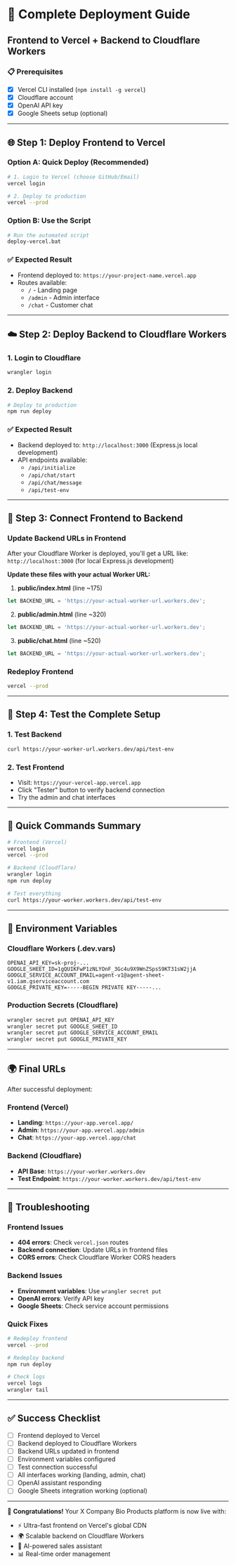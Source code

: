 # 🚀 Complete Deployment Guide

## Frontend to Vercel + Backend to Cloudflare Workers

### 📋 Prerequisites
- [x] Vercel CLI installed (`npm install -g vercel`)
- [x] Cloudflare account
- [x] OpenAI API key
- [x] Google Sheets setup (optional)

---

## 🌐 Step 1: Deploy Frontend to Vercel

### Option A: Quick Deploy (Recommended)
```bash
# 1. Login to Vercel (choose GitHub/Email)
vercel login

# 2. Deploy to production
vercel --prod
```

### Option B: Use the Script
```bash
# Run the automated script
deploy-vercel.bat
```

### ✅ Expected Result
- Frontend deployed to: `https://your-project-name.vercel.app`
- Routes available:
  - `/` - Landing page
  - `/admin` - Admin interface
  - `/chat` - Customer chat

---

## ☁️ Step 2: Deploy Backend to Cloudflare Workers

### 1. Login to Cloudflare
```bash
wrangler login
```

### 2. Deploy Backend
```bash
# Deploy to production
npm run deploy
```

### ✅ Expected Result
- Backend deployed to: `http://localhost:3000` (Express.js local development)
- API endpoints available:
  - `/api/initialize`
  - `/api/chat/start`
  - `/api/chat/message`
  - `/api/test-env`

---

## 🔗 Step 3: Connect Frontend to Backend

### Update Backend URLs in Frontend

After your Cloudflare Worker is deployed, you'll get a URL like:
`http://localhost:3000` (for local Express.js development)

**Update these files with your actual Worker URL:**

1. **public/index.html** (line ~175)
```javascript
let BACKEND_URL = 'https://your-actual-worker-url.workers.dev';
```

2. **public/admin.html** (line ~320)
```javascript
let BACKEND_URL = 'https://your-actual-worker-url.workers.dev';
```

3. **public/chat.html** (line ~520)
```javascript
let BACKEND_URL = 'https://your-actual-worker-url.workers.dev';
```

### Redeploy Frontend
```bash
vercel --prod
```

---

## 🧪 Step 4: Test the Complete Setup

### 1. Test Backend
```bash
curl https://your-worker-url.workers.dev/api/test-env
```

### 2. Test Frontend
- Visit: `https://your-vercel-app.vercel.app`
- Click "Tester" button to verify backend connection
- Try the admin and chat interfaces

---

## 🎯 Quick Commands Summary

```bash
# Frontend (Vercel)
vercel login
vercel --prod

# Backend (Cloudflare)
wrangler login
npm run deploy

# Test everything
curl https://your-worker.workers.dev/api/test-env
```

---

## 🔧 Environment Variables

### Cloudflare Workers (.dev.vars)
```env
OPENAI_API_KEY=sk-proj-...
GOOGLE_SHEET_ID=1gQUIKFwP1zNLYOnF_3Gc4u9X9WnZSpsS9KT31sW2jjA
GOOGLE_SERVICE_ACCOUNT_EMAIL=agent-v1@agent-sheet-v1.iam.gserviceaccount.com
GOOGLE_PRIVATE_KEY=-----BEGIN PRIVATE KEY-----...
```

### Production Secrets (Cloudflare)
```bash
wrangler secret put OPENAI_API_KEY
wrangler secret put GOOGLE_SHEET_ID
wrangler secret put GOOGLE_SERVICE_ACCOUNT_EMAIL
wrangler secret put GOOGLE_PRIVATE_KEY
```

---

## 🌍 Final URLs

After successful deployment:

### Frontend (Vercel)
- **Landing**: `https://your-app.vercel.app/`
- **Admin**: `https://your-app.vercel.app/admin`
- **Chat**: `https://your-app.vercel.app/chat`

### Backend (Cloudflare)
- **API Base**: `https://your-worker.workers.dev`
- **Test Endpoint**: `https://your-worker.workers.dev/api/test-env`

---

## 🚨 Troubleshooting

### Frontend Issues
- **404 errors**: Check `vercel.json` routes
- **Backend connection**: Update URLs in frontend files
- **CORS errors**: Check Cloudflare Worker CORS headers

### Backend Issues
- **Environment variables**: Use `wrangler secret put`
- **OpenAI errors**: Verify API key
- **Google Sheets**: Check service account permissions

### Quick Fixes
```bash
# Redeploy frontend
vercel --prod

# Redeploy backend
npm run deploy

# Check logs
vercel logs
wrangler tail
```

---

## ✅ Success Checklist

- [ ] Frontend deployed to Vercel
- [ ] Backend deployed to Cloudflare Workers
- [ ] Backend URLs updated in frontend
- [ ] Environment variables configured
- [ ] Test connection successful
- [ ] All interfaces working (landing, admin, chat)
- [ ] OpenAI assistant responding
- [ ] Google Sheets integration working (optional)

---

🎉 **Congratulations!** Your X Company Bio Products platform is now live with:
- ⚡ Ultra-fast frontend on Vercel's global CDN
- 🌍 Scalable backend on Cloudflare Workers
- 🤖 AI-powered sales assistant
- 📊 Real-time order management 